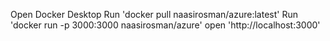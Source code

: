 Open Docker Desktop
Run 'docker pull naasirosman/azure:latest'
Run 'docker run -p 3000:3000 naasirosman/azure'
open 'http://localhost:3000'